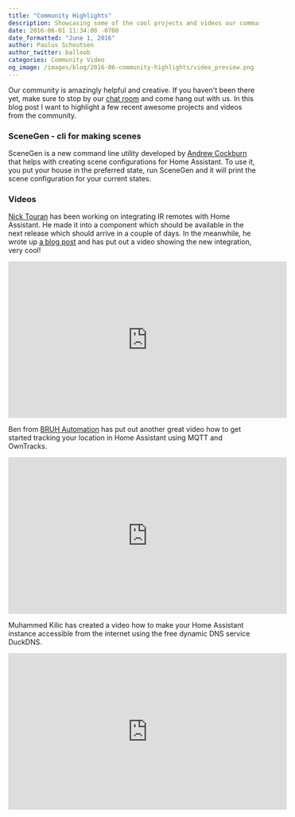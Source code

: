```yaml
---
title: "Community Highlights"
description: Showcasing some of the cool projects and videos our community has come up with.
date: 2016-06-01 11:34:00 -0700
date_formatted: "June 1, 2016"
author: Paulus Schoutsen
author_twitter: balloob
categories: Community Video
og_image: /images/blog/2016-06-community-highlights/video_preview.png
---
```


Our community is amazingly helpful and creative. If you haven't been there yet, make sure to stop by our [chat room] and come hang out with us. In this blog post I want to highlight a few recent awesome projects and videos from the community.

### SceneGen - cli for making scenes

SceneGen is a new command line utility developed by [Andrew Cockburn] that helps with creating scene configurations for Home Assistant. To use it, you put your house in the preferred state, run SceneGen and it will print the scene configuration for your current states.

### Videos

[Nick Touran] has been working on integrating IR remotes with Home Assistant. He made it into a component which should be available in the next release which should arrive in a couple of days. In the meanwhile, he wrote up [a blog post] and has put out a video showing the new integration, very cool!

<div class='videoWrapper'>
<iframe width="560" height="315" src="https://www.youtube.com/embed/6I_Lfpda0hc" frameborder="0" allowfullscreen></iframe>
</div>

Ben from [BRUH Automation] has put out another great video how to get started tracking your location in Home Assistant using MQTT and OwnTracks.

<div class='videoWrapper'>
<iframe width="560" height="315" src="https://www.youtube.com/embed/VaWdvVVYU3A" frameborder="0" allowfullscreen></iframe>
</div>

Muhammed Kilic has created a video how to make your Home Assistant instance accessible from the internet using the free dynamic DNS service DuckDNS.

<div class='videoWrapper'>
<iframe width="560" height="315" src="https://www.youtube.com/embed/UM15pRk56h8" frameborder="0" allowfullscreen></iframe>
</div>

[chat room]: https://discord.gg/c5DvZ4e
[Andrew Cockburn]: https://github.com/acockburn
[BRUH Automation]: http://www.bruhautomation.com/
[Nick Touran]: https://partofthething.com
[a blog post]: https://partofthething.com/thoughts/?p=1010
